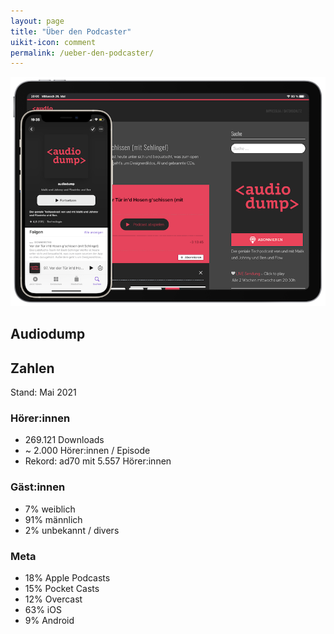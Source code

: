 ```yaml
---
layout: page
title: "Über den Podcaster"
uikit-icon: comment
permalink: /ueber-den-podcaster/
---
```


<img class="uk-align-center" src="/assets/podcaster/audiodump-cover.png" alt="">

<div class="uk-grid-divider" uk-grid>
    <div class="uk-width-expand@m">
    <h2>Audiodump</h2>
    </div>
    <div class="uk-width-1-3@m">
        <h2>Zahlen</h2>
        <span class="uk-text-meta">Stand: Mai 2021</span>
        <h3>Hörer:innen</h3>
            <ul>
                <li>269.121 Downloads</li>
                <li>~ 2.000 Hörer:innen / Episode</li>
                <li>Rekord: ad70 mit 5.557 Hörer:innen</li>
            </ul>
        <h3>Gäst:innen</h3>
            <ul>
                <li>7% weiblich</li>
                <li>91% männlich</li>
                <li>2% unbekannt / divers</li>
            </ul>
        <h3>Meta</h3>
        <ul>
            <li>18% Apple Podcasts</li>
            <li>15% Pocket Casts</li>
            <li>12% Overcast</li>
            <li>63% iOS</li>
            <li>9% Android</li>
        </ul>
    </div>
</div>